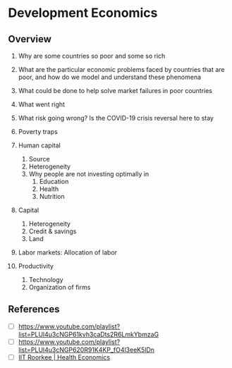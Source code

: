 # Development Economics

## Overview

1. Why are some countries so poor and some so rich
2. What are the particular economic problems faced by countries that are poor, and how do we model and understand these phenomena
3. What could be done to help solve market failures in poor countries
4. What went right
5. What risk going wrong? Is the COVID-19 crisis reversal here to stay
6. Poverty traps
7. Human capital
   1. Source
   2. Heterogeneity
   3. Why people are not investing optimally in
      1. Education
      2. Health
      3. Nutrition

8. Capital
   1. Heterogeneity
   2. Credit & savings
   3. Land

9. Labor markets: Allocation of labor
10. Productivity
    1. Technology
    2. Organization of firms


## References

- [ ] https://www.youtube.com/playlist?list=PLUl4u3cNGP61kvh3caDts2R6LmkYbmzaG
- [ ] https://www.youtube.com/playlist?list=PLUl4u3cNGP620R91K4KP_fO4l3eeK5lDn
- [ ] [IIT Roorkee | Health Economics](https://www.youtube.com/playlist?list=PLLy_2iUCG87DJ2UAy3j3d50ThmDnTSTtG)
